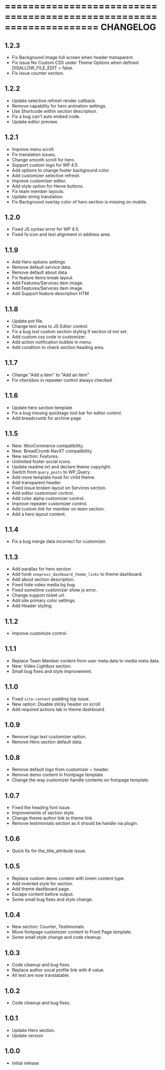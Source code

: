 ====================================================================
CHANGELOG
=========
## 1.2.3
* Fix Background image full screen when header transparent.
* Fix issue No Custom CSS under Theme Options when defined DISALLOW_FILE_EDIT = false.
* Fix issue counter section.

## 1.2.2
* Update selective refresh render callback.
* Remove capability for hero animation settings.
* Use Shortcode within section description.
* Fix a bug can't auto embed code.
* Update editor preview.

## 1.2.1
* Improve menu scroll.
* Fix translation issues.
* Change smooth scroll for hero.
* Support custom logo for WP 4.5
* Add options to change footer background color.
* Add customizer selective refresh.
* Improve customizer editor.
* Add style option for Heroe buttons.
* Fix team member layouts.
* Update string translation.
* Fix Background overlay color of hero section is missing on mobile.

## 1.2.0
* Fixed JS syntax error for WP 4.5.
* Fixed fa icon and text alignment in address area.

## 1.1.9
* Add Hero options settings
* Remove default service data.
* Remove default about data.
* Fix feature items break layout.
* Add Features/Services item image.
* Add Features/Services item image.
* Add Support feature description HTM

## 1.1.8
* Update pot file.
* Change text area to JS Editor control.
* Fix a bug lost custom section styling if section id not set.
* Add custom css code in customizer.
* Add action notification bubble in menu.
* Add condition to check section heading area.

## 1.1.7
* Change "Add a item" to "Add an item"
* Fix checkbox in repeater control always checked.


## 1.1.6
* Update hero section template
* Fix a bug missing quicktags tool bar for editor control.
* Add breadcrumb for archive page


## 1.1.5
* New: WooCommerce compatibility.
* New: BreadCrumb NavXT compatibility.
* New section: Features.
* Unlimited footer social icons.
* Update readme.txt and declare theme copyright.
* Switch from `query_posts` to WP_Query.
* Add more template hook for child theme.
* Add transparent header.
* Fixed issue broken layout on Services section.
* Add editor customizer control.
* Add color alpha customizer control.
* Improve repeater customizer control.
* Add custom link for member on team section.
* Add a hero layout content.


## 1.1.4
* Fix a bug merge data incorrect for customizer.

## 1.1.3
* Add parallax for hero section
* Add hook `onepress_dashboard_theme_links` to theme dashboard.
* Add about section description.
* Fixed hide video media bg bug
* Fixed sometime customizer show js error.
* Change support ticket url.
* Add site primary color settings.
* Add Header styling.

## 1.1.2
* Improve customize control.

## 1.1.1
* Replace Team Member content from user meta data to media meta data.
* New: Video Lightbox section.
* Small bug fixes and style improvement.

## 1.1.0
* Fixed `site-content` padding top issue.
* New option: Disable sticky header on scroll
* Add required actions tab in theme dashboard.

## 1.0.9
* Remove logo text customizer option.
* Remove Hero section default data.

## 1.0.8
* Remove default logo from customizer + header.
* Remove demo content in frontpage template.
* Change the way customizer handle contents on fronpage template.

## 1.0.7
* Fixed the heading font issue.
* Improvements of section style.
* Change theme author link to theme link.
* Remove testimonials section as it should be handle via plugin.

## 1.0.6
* Quick fix for the_title_attribute issue.

## 1.0.5
* Replace custom demo content with lorem content type.
* Add inverted style for section.
* Add theme dashboard page.
* Escape content before output.
* Some small bug fixes and style change.

## 1.0.4
* New section: Counter, Testimonials
* Move fontpage customizer content to Front Page template.
* Some small style change and code cleanup.

## 1.0.3
* Code cleanup and bug fixes.
* Replace author socal profile link with # value.
* All text are now translatable.

## 1.0.2
* Code cleanup and bug fixes.

## 1.0.1
* Update Hero section.
* Update version


## 1.0.0
* Initial release
